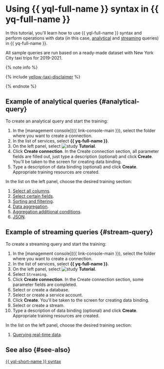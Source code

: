 # Using {{ yql-full-name }} syntax in {{ yq-full-name }}

In this tutorial, you'll learn how to use {{ yql-full-name }} syntax and perform operations with data (in this case, [analytical](#analytical-query) and [streaming](#stream-query) queries) in {{ yq-full-name }}.

All sample queries are run based on a ready-made dataset with New York City taxi trips for 2019-2021.

{% note info %}

{% include [yellow-taxi-disclaimer](../_includes/yellow-taxi-disclaimer.md) %}

{% endnote %}

## Example of analytical queries {#analytical-query}

To create an analytical query and start the training:

1. In the [management console]({{ link-console-main }}), select the folder where you want to create a connection.
1. In the list of services, select **{{ yq-full-name }}**.
1. On the left panel, select ![study](../../_assets/query/study.svg) **Tutorial**.
1. Click **Create connection**. In the Create connection section, all parameter fields are filled out, just type a description (optional) and click **Create**. You'll be taken to the screen for creating data binding.
1. Type a description of data binding (optional) and click **Create**. Appropriate training resources are created.

In the list on the left panel, choose the desired training section:

1. [Select all columns](./select-all-columns.md).
1. [Select certain fields](./select-specific-columns.md).
1. [Sorting and filtering](./sort-filter.md).
1. [Data aggregation](./basic-aggregation.md).
1. [Aggregation additional conditions](./conditional-values.md).
1. [JSON](./json.md).

## Example of streaming queries {#stream-query}

To create a streaming query and start the training:

1. In the [management console]({{ link-console-main }}), select the folder where you want to create a connection.
1. In the list of services, select **{{ yq-full-name }}**.
1. On the left panel, select ![study](../../_assets/query/study.svg) **Tutorial**.
1. Select `Streaming`.
1. Click **Create connection**. In the Create connection section, some parameter fields are completed.
1. Select or create a database.
1. Select or create a service account.
1. Click **Create**. You'll be taken to the screen for creating data binding.
1. Select or create a stream.
1. Type a description of data binding (optional) and click **Create**. Appropriate training resources are created.

In the list on the left panel, choose the desired training section:

1. [Querying real-time data](./streaming-query.md).

## See also {#see-also}

[{{ yql-short-name }} syntax](https://ydb.tech/en/docs/yql/reference/syntax/)
